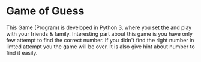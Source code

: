 # Game of Guess
This Game (Program) is developed in Python 3, where you set the and play with your friends & family. Interesting part about this game is you have only few attempt to find the correct number. If you didn't find the right number in limted attempt you the game will be over. It is also give hint about number to find it easily.
